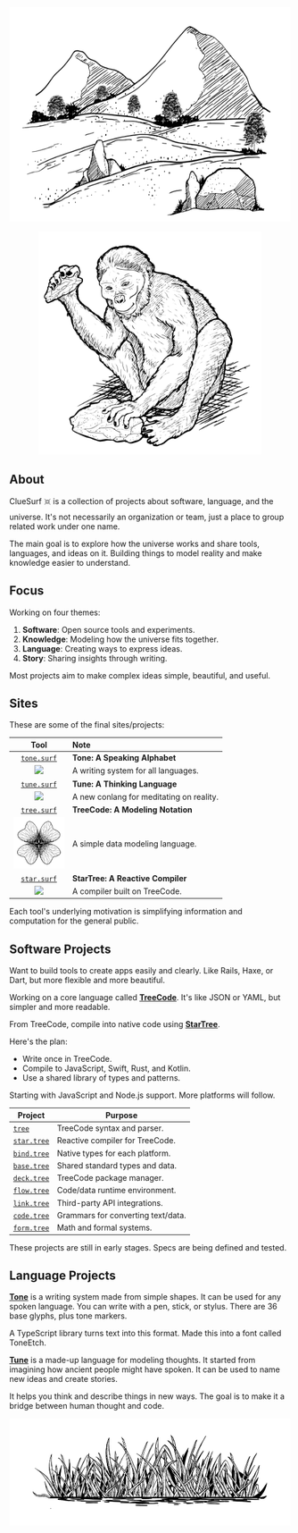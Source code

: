 <br/>
<br/>
<br/>

<!-- <p align='center'><img src='https://github.com/cluesurf/.github/blob/make/view/logo.png?raw=true' height='64'></a></p> -->

<p align='center'><img src='https://github.com/cluesurf/.github/blob/make/view/view.png?raw=true' height='384'></a></p>

<p align='center'><img src='https://github.com/cluesurf/.github/blob/make/view/monkey.png?raw=true' height='400'></p>

## About

ClueSurf 𑗐 is a collection of projects about software, language, and the universe.
It's not necessarily an organization or team, just a place to group related work under one name.

The main goal is to explore how the universe works and share tools, languages, and ideas on it.
Building things to model reality and make knowledge easier to understand.

## Focus

Working on four themes:

1. **Software**: Open source tools and experiments.
2. **Knowledge**: Modeling how the universe fits together.
3. **Language**: Creating ways to express ideas.
4. **Story**: Sharing insights through writing.

Most projects aim to make complex ideas simple, beautiful, and useful.

## Sites

These are some of the final sites/projects:


|                                                            Tool                                                             | Note                                                                             |
| :-------------------------------------------------------------------------------------------------------------------------: | :------------------------------------------------------------------------------- |
|                                              [`tone.surf`](https://tone.surf)                                               | **Tone: A Speaking Alphabet**                                        |
| <a href="https://tone.surf"><img src='https://github.com/cluesurf/tone/blob/make/view/star.svg?raw=true' height="92"></a> | A writing system for all languages.          |
|                                              [`tune.surf`](https://tune.surf)                                               | **Tune: A Thinking Language**                                   |
|  <a href="https://tune.surf"><img src='https://github.com/cluesurf/tune/blob/make/view/moon.svg?raw=true' height="92"></a>  | A new conlang for meditating on reality.          |
|                                              [`tree.surf`](https://tree.surf)                                               | **TreeCode: A Modeling Notation**                                           |
|  <a href="https://tree.surf"><img src='https://github.com/cluesurf/tree/blob/make/view/tree.svg?raw=true' height="92"></a>  | A simple data modeling language. |   |
|                                              [`star.surf`](https://star.surf)                                               | **StarTree: A Reactive Compiler**                                           |
|  <a href="https://star.surf"><img src='https://github.com/cluesurf/star.tree/blob/make/view/star.svg?raw=true' height="92"></a>  | A compiler built on TreeCode. |

Each tool's underlying motivation is simplifying information and computation for the general public.

## Software Projects

Want to build tools to create apps easily and clearly.
Like Rails, Haxe, or Dart, but more flexible and more beautiful.

Working on a core language called [**TreeCode**](https://github.com/cluesurf/tree).
It's like JSON or YAML, but simpler and more readable.

From TreeCode, compile into native code using [**StarTree**](https://github.com/cluesurf/star.tree).

Here's the plan:

- Write once in TreeCode.
- Compile to JavaScript, Swift, Rust, and Kotlin.
- Use a shared library of types and patterns.

Starting with JavaScript and Node.js support.
More platforms will follow.

| Project | Purpose |
|---------|---------|
| [`tree`](https://github.com/cluesurf/tree) | TreeCode syntax and parser. |
| [`star.tree`](https://github.com/cluesurf/star.tree) | Reactive compiler for TreeCode. |
| [`bind.tree`](https://github.com/cluesurf/bind.tree) | Native types for each platform. |
| [`base.tree`](https://github.com/cluesurf/base.tree) | Shared standard types and data. |
| [`deck.tree`](https://github.com/cluesurf/deck.tree) | TreeCode package manager. |
| [`flow.tree`](https://github.com/cluesurf/flow.tree) | Code/data runtime environment. |
| [`link.tree`](https://github.com/cluesurf/link.tree) | Third-party API integrations. |
| [`code.tree`](https://github.com/cluesurf/code.tree) | Grammars for converting text/data. |
| [`form.tree`](https://github.com/cluesurf/form.tree) | Math and formal systems. |

These projects are still in early stages.
Specs are being defined and tested.

## Language Projects

[**Tone**](https://github.com/cluesurf/tone) is a writing system made from simple shapes.
It can be used for any spoken language.
You can write with a pen, stick, or stylus.
There are 36 base glyphs, plus tone markers.

A TypeScript library turns text into this format.
Made this into a font called ToneEtch.

[**Tune**](https://github.com/cluesurf/tune) is a made-up language for modeling thoughts.
It started from imagining how ancient people might have spoken.
It can be used to name new ideas and create stories.

It helps you think and describe things in new ways.
The goal is to make it a bridge between human thought and code.

<p align='center'><img src='https://github.com/cluesurf/.github/blob/make/view/bush.svg?raw=true' height='192'></p>
